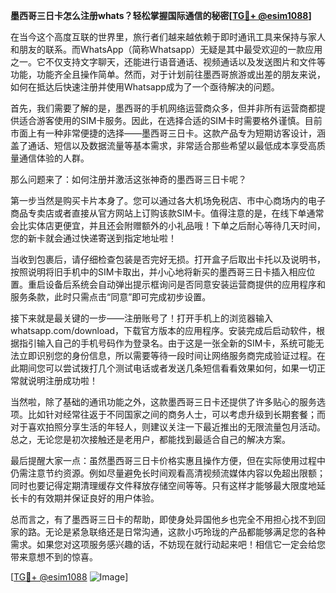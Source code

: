 **墨西哥三日卡怎么注册whats？轻松掌握国际通信的秘密[[TG💪+ @esim1088](https://t.me/s/esim1088)]**

在当今这个高度互联的世界里，旅行者们越来越依赖于即时通讯工具来保持与家人和朋友的联系。而WhatsApp（简称Whatsapp）无疑是其中最受欢迎的一款应用之一。它不仅支持文字聊天，还能进行语音通话、视频通话以及发送图片和文件等功能，功能齐全且操作简单。然而，对于计划前往墨西哥旅游或出差的朋友来说，如何在抵达后快速注册并使用Whatsapp成为了一个亟待解决的问题。

首先，我们需要了解的是，墨西哥的手机网络运营商众多，但并非所有运营商都提供适合游客使用的SIM卡服务。因此，在选择合适的SIM卡时需要格外谨慎。目前市面上有一种非常便捷的选择——墨西哥三日卡。这款产品专为短期访客设计，涵盖了通话、短信以及数据流量等基本需求，非常适合那些希望以最低成本享受高质量通信体验的人群。

那么问题来了：如何注册并激活这张神奇的墨西哥三日卡呢？

第一步当然是购买卡片本身了。您可以通过各大机场免税店、市中心商场内的电子商品专卖店或者直接从官方网站上订购该款SIM卡。值得注意的是，在线下单通常会比实体店更便宜，并且还会附赠额外的小礼品哦！下单之后耐心等待几天时间，您的新卡就会通过快递寄送到指定地址啦！

当收到包裹后，请仔细检查包装是否完好无损。打开盒子后取出卡托以及说明书，按照说明将旧手机中的SIM卡取出，并小心地将新买的墨西哥三日卡插入相应位置。重启设备后系统会自动弹出提示框询问是否同意安装运营商提供的应用程序和服务条款，此时只需点击“同意”即可完成初步设置。

接下来就是最关键的一步——注册账号了！打开手机上的浏览器输入whatsapp.com/download，下载官方版本的应用程序。安装完成后启动软件，根据指引输入自己的手机号码作为登录名。由于这是一张全新的SIM卡，系统可能无法立即识别您的身份信息，所以需要等待一段时间让网络服务商完成验证过程。在此期间您可以尝试拨打几个测试电话或者发送几条短信看看效果如何，如果一切正常就说明注册成功啦！

当然啦，除了基础的通讯功能之外，这款墨西哥三日卡还提供了许多贴心的服务选项。比如针对经常往返于不同国家之间的商务人士，可以考虑升级到长期套餐；而对于喜欢拍照分享生活的年轻人，则建议关注一下最近推出的无限流量包月活动。总之，无论您是初次接触还是老用户，都能找到最适合自己的解决方案。

最后提醒大家一点：虽然墨西哥三日卡价格实惠且操作方便，但在实际使用过程中仍需注意节约资源。例如尽量避免长时间观看高清视频流媒体内容以免超出限额；同时也要记得定期清理缓存文件释放存储空间等等。只有这样才能够最大限度地延长卡的有效期并保证良好的用户体验。

总而言之，有了墨西哥三日卡的帮助，即使身处异国他乡也完全不用担心找不到回家的路。无论是紧急联络还是日常沟通，这款小巧玲珑的产品都能够满足您的各种需求。如果您对这项服务感兴趣的话，不妨现在就行动起来吧！相信它一定会给您带来意想不到的惊喜。

[[TG💪+ @esim1088](https://t.me/s/esim1088) ![Image](https://i.postimg.cc/4NQfJmqS/Snipaste-2025-05-13-00-14-12.png)]